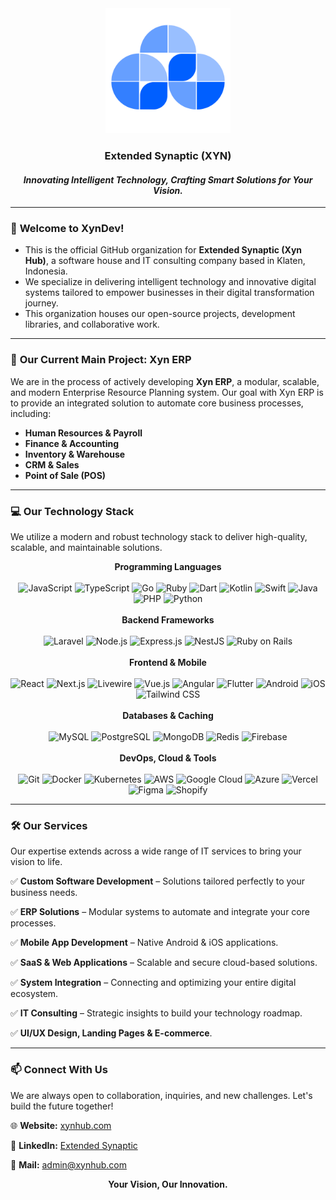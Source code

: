<div align="center">
 <img src="./Square%20Logo%20Only.png" alt="Extended Synaptic (XYN) Logo" width="200">
</div>

<div align="center">  
  
### **Extended Synaptic (XYN)**

#### *Innovating Intelligent Technology, Crafting Smart Solutions for Your Vision.*

</div>

---

### 👋 **Welcome to XynDev!**

* This is the official GitHub organization for **Extended Synaptic (Xyn Hub)**, a software house and IT consulting company based in Klaten, Indonesia.
* We specialize in delivering intelligent technology and innovative digital systems tailored to empower businesses in their digital transformation journey.
* This organization houses our open-source projects, development libraries, and collaborative work.

---

### 🚀 **Our Current Main Project: Xyn ERP**

We are in the process of actively developing **Xyn ERP**, a modular, scalable, and modern Enterprise Resource Planning system.
Our goal with Xyn ERP is to provide an integrated solution to automate core business processes, including:
- **Human Resources & Payroll**
- **Finance & Accounting**
- **Inventory & Warehouse**
- **CRM & Sales**
- **Point of Sale (POS)**

---

### 💻 **Our Technology Stack**

We utilize a modern and robust technology stack to deliver high-quality, scalable, and maintainable solutions.

<div align="center">
<strong> Programming Languages </strong>
</div>
&nbsp;
<div align="center">
  <img src="https://img.shields.io/badge/JavaScript-F7DF1E?style=for-the-badge&logo=javascript&logoColor=black" alt="JavaScript"/>
  <img src="https://img.shields.io/badge/TypeScript-3178C6?style=for-the-badge&logo=typescript&logoColor=white" alt="TypeScript"/>
  <img src="https://img.shields.io/badge/Go-00ADD8?style=for-the-badge&logo=go&logoColor=white" alt="Go"/>
  <img src="https://img.shields.io/badge/Ruby-CC342D?style=for-the-badge&logo=ruby&logoColor=white" alt="Ruby"/>
  <img src="https://img.shields.io/badge/Dart-0175C2?style=for-the-badge&logo=dart&logoColor=white" alt="Dart"/>
  <img src="https://img.shields.io/badge/Kotlin-7F52FF?style=for-the-badge&logo=kotlin&logoColor=white" alt="Kotlin"/>
  <img src="https://img.shields.io/badge/Swift-F05138?style=for-the-badge&logo=swift&logoColor=white" alt="Swift"/>
  <img src="https://img.shields.io/badge/Java-007396?style=for-the-badge&logo=openjdk&logoColor=white" alt="Java"/>
  <img src="https://img.shields.io/badge/PHP-777BB4?style=for-the-badge&logo=php&logoColor=white" alt="PHP"/>
  <img src="https://img.shields.io/badge/Python-3776AB?style=for-the-badge&logo=python&logoColor=white" alt="Python"/>
</div>
&nbsp;
<div align="center">
<strong> Backend Frameworks </strong>
</div>
&nbsp;
<div align="center">
  <img src="https://img.shields.io/badge/Laravel-FF2D20?style=for-the-badge&logo=laravel&logoColor=white" alt="Laravel"/>
  <img src="https://img.shields.io/badge/Node.js-339933?style=for-the-badge&logo=nodedotjs&logoColor=white" alt="Node.js"/>
  <img src="https://img.shields.io/badge/Express.js-000000?style=for-the-badge&logo=express&logoColor=white" alt="Express.js"/>
  <img src="https://img.shields.io/badge/NestJS-E0234E?style=for-the-badge&logo=nestjs&logoColor=white" alt="NestJS"/>
  <img src="https://img.shields.io/badge/Ruby_on_Rails-CC0000?style=for-the-badge&logo=rubyonrails&logoColor=white" alt="Ruby on Rails"/>
</div>
&nbsp;
<div align="center">
<strong> Frontend & Mobile </strong>
</div>
&nbsp;
<div align="center">
<img src="https://img.shields.io/badge/React-20232A?style=for-the-badge&logo=react&logoColor=61DAFB" alt="React"/>
<img src="https://img.shields.io/badge/Next.js-000000?style=for-the-badge&logo=nextdotjs&logoColor=white" alt="Next.js"/>
<img src="https://img.shields.io/badge/Livewire-4F5B9E?style=for-the-badge&logo=livewire&logoColor=white" alt="Livewire"/>
<img src="https://img.shields.io/badge/Vue.js-4FC08D?style=for-the-badge&logo=vuedotjs&logoColor=white" alt="Vue.js"/>
<img src="https://img.shields.io/badge/Angular-DD0031?style=for-the-badge&logo=angular&logoColor=white" alt="Angular"/>
<img src="https://img.shields.io/badge/Flutter-02569B?style=for-the-badge&logo=flutter&logoColor=white" alt="Flutter"/>
<img src="https://img.shields.io/badge/Android-3DDC84?style=for-the-badge&logo=android&logoColor=white" alt="Android"/>
<img src="https://img.shields.io/badge/iOS-000000?style=for-the-badge&logo=apple&logoColor=white" alt="iOS"/>
<img src="https://img.shields.io/badge/Tailwind_CSS-38B2AC?style=for-the-badge&logo=tailwind-css&logoColor=white" alt="Tailwind CSS"/>
</div>
&nbsp;
<div align="center">
<strong> Databases & Caching </strong>
</div>
&nbsp;
<div align="center">
  <img src="https://img.shields.io/badge/MySQL-4479A1?style=for-the-badge&logo=mysql&logoColor=white" alt="MySQL"/>
  <img src="https://img.shields.io/badge/PostgreSQL-4169E1?style=for-the-badge&logo=postgresql&logoColor=white" alt="PostgreSQL"/>
  <img src="https://img.shields.io/badge/MongoDB-47A248?style=for-the-badge&logo=mongodb&logoColor=white" alt="MongoDB"/>
  <img src="https://img.shields.io/badge/Redis-DC382D?style=for-the-badge&logo=redis&logoColor=white" alt="Redis"/>
  <img src="https://img.shields.io/badge/Firebase-FFCA28?style=for-the-badge&logo=firebase&logoColor=black" alt="Firebase"/>
</div>
&nbsp;
<div align="center">
<strong> DevOps, Cloud & Tools </strong>
</div>
&nbsp;
<div align="center">
<img src="https://img.shields.io/badge/Git-F05032?style=for-the-badge&logo=git&logoColor=white" alt="Git"/>
<img src="https://img.shields.io/badge/Docker-2496ED?style=for-the-badge&logo=docker&logoColor=white" alt="Docker"/>
<img src="https://img.shields.io/badge/Kubernetes-326CE5?style=for-the-badge&logo=kubernetes&logoColor=white" alt="Kubernetes"/>
<img src="https://img.shields.io/badge/Amazon_AWS-232F3E?style=for-the-badge&logo=amazon-aws&logoColor=white" alt="AWS"/>
<img src="https://img.shields.io/badge/Google_Cloud-4285F4?style=for-the-badge&logo=google-cloud&logoColor=white" alt="Google Cloud"/>
<img src="https://img.shields.io/badge/Microsoft_Azure-0078D4?style=for-the-badge&logo=microsoft-azure&logoColor=white" alt="Azure"/>
<img src="https://img.shields.io/badge/Vercel-000000?style=for-the-badge&logo=vercel&logoColor=white" alt="Vercel"/>
<img src="https://img.shields.io/badge/Figma-F24E1E?style=for-the-badge&logo=figma&logoColor=white" alt="Figma"/>
<img src="https://img.shields.io/badge/Shopify-7AB55C?style=for-the-badge&logo=shopify&logoColor=white" alt="Shopify"/>
</div>

---

### 🛠️ **Our Services**

Our expertise extends across a wide range of IT services to bring your vision to life.

✅ **Custom Software Development** – Solutions tailored perfectly to your business needs.

✅ **ERP Solutions** – Modular systems to automate and integrate your core processes.

✅ **Mobile App Development** – Native Android & iOS applications.

✅ **SaaS & Web Applications** – Scalable and secure cloud-based solutions.

✅ **System Integration** – Connecting and optimizing your entire digital ecosystem.

✅ **IT Consulting** – Strategic insights to build your technology roadmap.

✅ **UI/UX Design, Landing Pages & E-commerce**.

---

### 📫 **Connect With Us**

We are always open to collaboration, inquiries, and new challenges. Let's build the future together!

🌐 **Website:** [xynhub.com](https://xynhub.com)

💼 **LinkedIn:** [Extended Synaptic](https://www.linkedin.com/company/extended-synaptic/)

📧 **Mail:** [admin@xynhub.com](mailto:admin@xynhub.com)

<div align="center">

**Your Vision, Our Innovation.**

</div>
